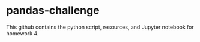 # pandas-challenge

This github contains the python script, resources, and Jupyter notebook for homework 4.
